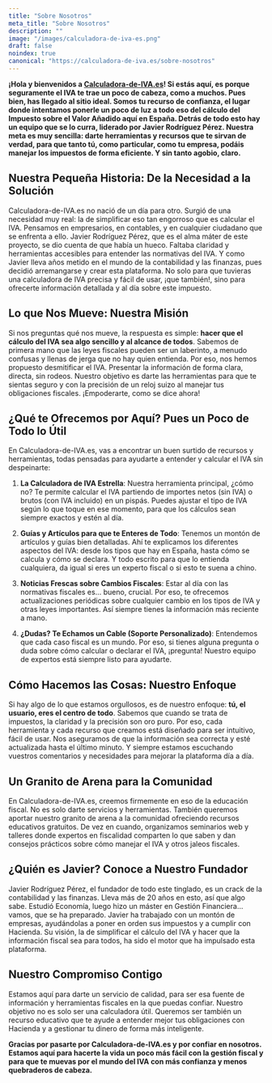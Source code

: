 ```yaml
---
title: "Sobre Nosotros"
meta_title: "Sobre Nosotros"
description: ""
image: "/images/calculadora-de-iva-es.png"
draft: false
noindex: true
canonical: "https://calculadora-de-iva.es/sobre-nosotros"
---
```


**¡Hola y bienvenidos a [Calculadora-de-IVA.es](https://calculadora-de-iva.es/)! Si estás aquí, es porque seguramente el IVA te trae un poco de cabeza, como a muchos. Pues bien, has llegado al sitio ideal. Somos tu recurso de confianza, el lugar donde intentamos ponerle un poco de luz a todo eso del cálculo del Impuesto sobre el Valor Añadido aquí en España. Detrás de todo esto hay un equipo que se lo curra, liderado por Javier Rodríguez Pérez. Nuestra meta es muy sencilla: darte herramientas y recursos que te sirvan de verdad, para que tanto tú, como particular, como tu empresa, podáis manejar los impuestos de forma eficiente. Y sin tanto agobio, claro.**

## Nuestra Pequeña Historia: De la Necesidad a la Solución

Calculadora-de-IVA.es no nació de un día para otro. Surgió de una necesidad muy real: la de simplificar eso tan engorroso que es calcular el IVA. Pensamos en empresarios, en contables, y en cualquier ciudadano que se enfrenta a ello. Javier Rodríguez Pérez, que es el alma máter de este proyecto, se dio cuenta de que había un hueco. Faltaba claridad y herramientas accesibles para entender las normativas del IVA. Y como Javier lleva años metido en el mundo de la contabilidad y las finanzas, pues decidió arremangarse y crear esta plataforma. No solo para que tuvieras una calculadora de IVA precisa y fácil de usar, ¡que también!, sino para ofrecerte información detallada y al día sobre este impuesto.

## Lo que Nos Mueve: Nuestra Misión

Si nos preguntas qué nos mueve, la respuesta es simple: **hacer que el cálculo del IVA sea algo sencillo y al alcance de todos**. Sabemos de primera mano que las leyes fiscales pueden ser un laberinto, a menudo confusas y llenas de jerga que no hay quien entienda. Por eso, nos hemos propuesto desmitificar el IVA. Presentar la información de forma clara, directa, sin rodeos. Nuestro objetivo es darte las herramientas para que te sientas seguro y con la precisión de un reloj suizo al manejar tus obligaciones fiscales. ¡Empoderarte, como se dice ahora!

## ¿Qué te Ofrecemos por Aquí? Pues un Poco de Todo lo Útil

En Calculadora-de-IVA.es, vas a encontrar un buen surtido de recursos y herramientas, todas pensadas para ayudarte a entender y calcular el IVA sin despeinarte:

1.  **La Calculadora de IVA Estrella**: Nuestra herramienta principal, ¿cómo no? Te permite calcular el IVA partiendo de importes netos (sin IVA) o brutos (con IVA incluido) en un pispás. Puedes ajustar el tipo de IVA según lo que toque en ese momento, para que los cálculos sean siempre exactos y estén al día.

2.  **Guías y Artículos para que te Enteres de Todo**: Tenemos un montón de artículos y guías bien detalladas. Ahí te explicamos los diferentes aspectos del IVA: desde los tipos que hay en España, hasta cómo se calcula y cómo se declara. Y todo escrito para que lo entienda cualquiera, da igual si eres un experto fiscal o si esto te suena a chino.

3.  **Noticias Frescas sobre Cambios Fiscales**: Estar al día con las normativas fiscales es... bueno, crucial. Por eso, te ofrecemos actualizaciones periódicas sobre cualquier cambio en los tipos de IVA y otras leyes importantes. Así siempre tienes la información más reciente a mano.

4.  **¿Dudas? Te Echamos un Cable (Soporte Personalizado)**: Entendemos que cada caso fiscal es un mundo. Por eso, si tienes alguna pregunta o duda sobre cómo calcular o declarar el IVA, ¡pregunta! Nuestro equipo de expertos está siempre listo para ayudarte.

## Cómo Hacemos las Cosas: Nuestro Enfoque

Si hay algo de lo que estamos orgullosos, es de nuestro enfoque: **tú, el usuario, eres el centro de todo**. Sabemos que cuando se trata de impuestos, la claridad y la precisión son oro puro. Por eso, cada herramienta y cada recurso que creamos está diseñado para ser intuitivo, fácil de usar. Nos aseguramos de que la información sea correcta y esté actualizada hasta el último minuto. Y siempre estamos escuchando vuestros comentarios y necesidades para mejorar la plataforma día a día.

## Un Granito de Arena para la Comunidad

En Calculadora-de-IVA.es, creemos firmemente en eso de la educación fiscal. No es solo darte servicios y herramientas. También queremos aportar nuestro granito de arena a la comunidad ofreciendo recursos educativos gratuitos. De vez en cuando, organizamos seminarios web y talleres donde expertos en fiscalidad comparten lo que saben y dan consejos prácticos sobre cómo manejar el IVA y otros jaleos fiscales.

## ¿Quién es Javier? Conoce a Nuestro Fundador

Javier Rodríguez Pérez, el fundador de todo este tinglado, es un crack de la contabilidad y las finanzas. Lleva más de 20 años en esto, así que algo sabe. Estudió Economía, luego hizo un máster en Gestión Financiera... vamos, que se ha preparado. Javier ha trabajado con un montón de empresas, ayudándolas a poner en orden sus impuestos y a cumplir con Hacienda. Su visión, la de simplificar el cálculo del IVA y hacer que la información fiscal sea para todos, ha sido el motor que ha impulsado esta plataforma.

## Nuestro Compromiso Contigo

Estamos aquí para darte un servicio de calidad, para ser esa fuente de información y herramientas fiscales en la que puedas confiar. Nuestro objetivo no es solo ser una calculadora útil. Queremos ser también un recurso educativo que te ayude a entender mejor tus obligaciones con Hacienda y a gestionar tu dinero de forma más inteligente.

**Gracias por pasarte por Calculadora-de-IVA.es y por confiar en nosotros. Estamos aquí para hacerte la vida un poco más fácil con la gestión fiscal y para que te muevas por el mundo del IVA con más confianza y menos quebraderos de cabeza.**
